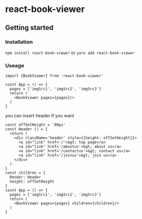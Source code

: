 # react-book-viewer
## Getting started
### Installation
`npm install react-book-viewer` or `yarn add react-book-viewer`
### Useage

```
import {BookViewer} from 'react-book-viewer'

cosnt App = () => {
  pages = ['imgSrc1', 'imgSrc2', 'imgSrc3']
  return (
    <BookViewer pages={pages}/>
  )
}
```
you can insert header if you want
```
const offSetHeight = '80px'
const Header () = {
  return (
    <div className='header' style={{height: offSetHeight}}>
      <a id="link" href='/'>&gt; top page</a>
      <a id="link" href='/aboutus'>&gt; about us</a>
      <a id="link" href='/contactus'>&gt; contact us</a>
      <a id="link" href='/joinus'>&gt; join us</a>
    </div>
  )
}
const children = {
  Render: Header
  height: offSetHeight
}
cosnt App = () => {
  pages = ['imgSrc1', 'imgSrc2', 'imgSrc3']
  return (
    <BookViewer pages={pages} children={children}/>
  )
}
```